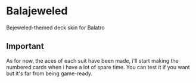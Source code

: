 # Balajeweled
Bejeweled-themed deck skin for Balatro

## Important
As for now, the aces of each suit have been made, i'll start making the numbered cards when i have a lot of spare time.
You can test it if you want but it's far from being game-ready.
